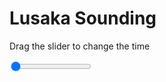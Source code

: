 <h1>Lusaka Sounding</h1>
<p>Drag the slider to change the time</p>

<div class="slidecontainer">
<input oninput='setImage(this)' class="slider" type="range" min="0" max="5" value="0" step="1" />
<img id='img'/>
</div>

<script>
var img = document.getElementById('img');
var img_array = ['/assets/images/skwt/skd_lusaka_wrfout_d01_2020-06-27_12:00:00.png',
'/assets/images/skwt/skd_lusaka_wrfout_d01_2020-06-27_18:00:00.png',
'/assets/images/skwt/skd_lusaka_wrfout_d01_2020-06-28_00:00:00.png',
'/assets/images/skwt/skd_lusaka_wrfout_d01_2020-06-28_06:00:00.png',
'/assets/images/skwt/skd_lusaka_wrfout_d01_2020-06-28_12:00:00.png',];
function setImage(obj)
{
        var value = obj.value;
        img.src = img_array[value];

}
</script>
